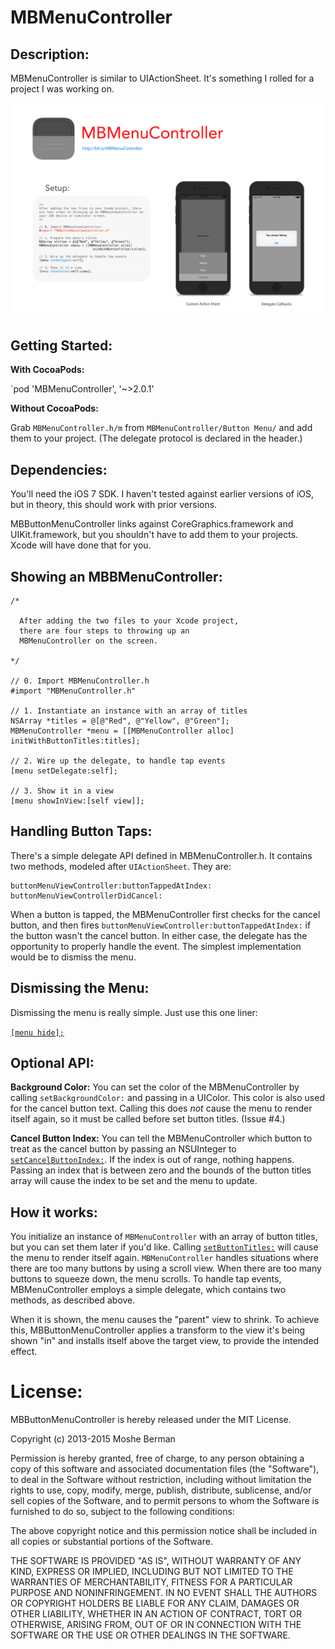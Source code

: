 MBMenuController
================

Description:
------------

MBMenuController is similar to UIActionSheet. It's something I rolled for a project I  was working on.

![Promo](./Promo.png "MBMenuController Demo")

Getting Started:
---------------

**With CocoaPods:**

`pod 'MBMenuController', '~>2.0.1'

**Without CocoaPods:**

Grab `MBMenuController.h/m` from `MBMenuController/Button Menu/` and add them to your project. (The delegate protocol is declared in the header.)

Dependencies:
-------------

You'll need the iOS 7 SDK. I haven't tested against earlier versions of iOS, but in theory, this should work with prior versions. 

MBButtonMenuController links against CoreGraphics.framework and UIKit.framework, but you shouldn't have to add them to your projects. Xcode will have done that for you.

Showing an MBBMenuController:
--------------------------------------

    /*
 
      After adding the two files to your Xcode project, 
      there are four steps to throwing up an 
      MBMenuController on the screen.
    
    */

    // 0. Import MBMenuController.h
    #import "MBMenuController.h"

    // 1. Instantiate an instance with an array of titles
    NSArray *titles = @[@"Red", @"Yellow", @"Green"];
    MBMenuController *menu = [[MBMenuController alloc] initWithButtonTitles:titles];
    
    // 2. Wire up the delegate, to handle tap events
    [menu setDelegate:self];

    // 3. Show it in a view
    [menu showInView:[self view]];


Handling Button Taps:
---------------------

There's a simple delegate API defined in MBMenuController.h. It contains two methods, modeled after `UIActionSheet`. They are:

    buttonMenuViewController:buttonTappedAtIndex:
    buttonMenuViewControllerDidCancel:

When a button is tapped, the MBMenuController first checks for the cancel button, and then fires `buttonMenuViewController:buttonTappedAtIndex:` if the button wasn't the cancel button. In either case, the delegate has the opportunity to properly handle the event. The simplest implementation would be to dismiss the menu.

Dismissing the Menu:
--------------------
Dismissing the menu is really simple. Just use this one liner:
          
  [`[menu hide];`](https://github.com/MosheBerman/MBMenuController/blob/master/MBMenuController/Button%20Menu/MBMenuController.h#L29)


Optional API:
-------------

**Background Color:** You can set the color of the MBMenuController by calling `setBackgroundColor:` and passing in a UIColor. This color is also used for the cancel button text. Calling this does *not* cause the menu to render itself again, so it must be called before set button titles. (Issue #4.)

**Cancel Button Index:** You can tell the MBMenuController which button to treat as the cancel button by passing an NSUInteger to [`setCancelButtonIndex:`](https://github.com/MosheBerman/MBMenuController/blob/master/MBMenuController/Button%20Menu/MBMenuController.m#L131). If the index is out of range, nothing happens. Passing an index that is between zero and the bounds of the button titles array will cause the index to be set and the menu to update. 

How it works:
-------------

You initialize an instance of `MBMenuController` with an array of button titles, but you can set them later if you'd like. Calling [`setButtonTitles:`](https://github.com/MosheBerman/MBMenuController/blob/master/MBMenuController/Button%20Menu/MBMenuController.m#L125) will cause the menu to render itself again. `MBMenuController` handles situations where there are too many buttons by using a scroll view. When there are too many buttons to squeeze down, the menu scrolls. 
To handle tap events, MBMenuController employs a simple delegate, which contains two methods, as described above. 

When it is shown, the menu causes the "parent" view to shrink. To achieve this, MBButtonMenuController applies a transform to the view it's being shown "in" and installs itself above the target view, to provide the intended effect.

License:
========

MBButtonMenuController is hereby released under the MIT License. 

Copyright (c) 2013-2015 Moshe Berman

Permission is hereby granted, free of charge, to any person obtaining a copy of this software and associated documentation files (the "Software"), to deal in the Software without restriction, including without limitation the rights to use, copy, modify, merge, publish, distribute, sublicense, and/or sell copies of the Software, and to permit persons to whom the Software is furnished to do so, subject to the following conditions:

The above copyright notice and this permission notice shall be included in all copies or substantial portions of the Software.

THE SOFTWARE IS PROVIDED "AS IS", WITHOUT WARRANTY OF ANY KIND, EXPRESS OR IMPLIED, INCLUDING BUT NOT LIMITED TO THE WARRANTIES OF MERCHANTABILITY, FITNESS FOR A PARTICULAR PURPOSE AND NONINFRINGEMENT. IN NO EVENT SHALL THE AUTHORS OR COPYRIGHT HOLDERS BE LIABLE FOR ANY CLAIM, DAMAGES OR OTHER LIABILITY, WHETHER IN AN ACTION OF CONTRACT, TORT OR OTHERWISE, ARISING FROM, OUT OF OR IN CONNECTION WITH THE SOFTWARE OR THE USE OR OTHER DEALINGS IN THE SOFTWARE.
